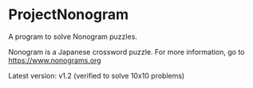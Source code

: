# ProjectNonogram
A program to solve Nonogram puzzles.

Nonogram is a Japanese crossword puzzle. For more information, go to https://www.nonograms.org

Latest version: v1.2 (verified to solve 10x10 problems)
